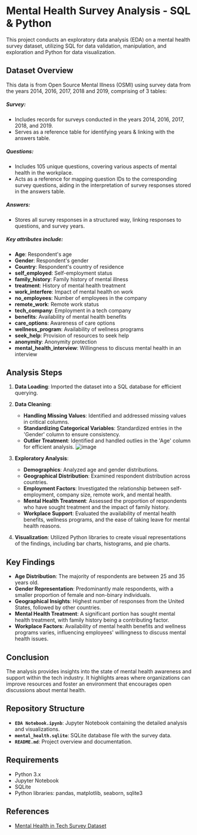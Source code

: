 # Mental Health Survey Analysis - SQL & Python

This project conducts an exploratory data analysis (EDA) on a mental health survey dataset, utilizing SQL for data validation, manipulation, and exploration and Python for data visualization.

## Dataset Overview
This data is from Open Source Mental Illness (OSMI) using survey data from the years 2014, 2016, 2017, 2018 and 2019, comprising of 3 tables:

##### Survey: 
- Includes records for surveys conducted in the years 2014, 2016, 2017, 2018, and 2019.
- Serves as a reference table for identifying years & linking with the answers table.
##### Questions: 
- Includes 105 unique questions, covering various aspects of mental health in the workplace.
- Acts as a reference for mapping question IDs to the corresponding survey questions, aiding in the interpretation of survey responses stored in the answers table.
##### Answers:
- Stores all survey responses in a structured way, linking responses to questions, and survey years.

##### Key attributes include:
- **Age**: Respondent's age
- **Gender**: Respondent's gender
- **Country**: Respondent's country of residence
- **self_employed**: Self-employment status
- **family_history**: Family history of mental illness
- **treatment**: History of mental health treatment
- **work_interfere**: Impact of mental health on work
- **no_employees**: Number of employees in the company
- **remote_work**: Remote work status
- **tech_company**: Employment in a tech company
- **benefits**: Availability of mental health benefits
- **care_options**: Awareness of care options
- **wellness_program**: Availability of wellness programs
- **seek_help**: Provision of resources to seek help
- **anonymity**: Anonymity protection
- **mental_health_interview**: Willingness to discuss mental health in an interview

## Analysis Steps

1. **Data Loading**: Imported the dataset into a SQL database for efficient querying.

2. **Data Cleaning**:
   - **Handling Missing Values**: Identified and addressed missing values in critical columns.
   - **Standardizing Categorical Variables**: Standardized entries in the 'Gender' column to ensure consistency.
   - **Outlier Treatment**: Identified and handled outlies in the 'Age' column for efficient analysis.
   ![image](https://github.com/user-attachments/assets/68246b40-fe52-42ec-9962-d85063a715a1)

3. **Exploratory Analysis**:
   - **Demographics**: Analyzed age and gender distributions.
   - **Geographical Distribution**: Examined respondent distribution across countries.
   - **Employment Factors**: Investigated the relationship between self-employment, company size, remote work, and mental health.
   - **Mental Health Treatment**: Assessed the proportion of respondents who have sought treatment and the impact of family history.
   - **Workplace Support**: Evaluated the availability of mental health benefits, wellness programs, and the ease of taking leave for mental health reasons.

4. **Visualization**: Utilized Python libraries to create visual representations of the findings, including bar charts, histograms, and pie charts. 

## Key Findings

- **Age Distribution**: The majority of respondents are between 25 and 35 years old.
- **Gender Representation**: Predominantly male respondents, with a smaller proportion of female and non-binary individuals.
- **Geographical Insights**: Highest number of responses from the United States, followed by other countries.
- **Mental Health Treatment**: A significant portion has sought mental health treatment, with family history being a contributing factor.
- **Workplace Factors**: Availability of mental health benefits and wellness programs varies, influencing employees' willingness to discuss mental health issues.

## Conclusion

The analysis provides insights into the state of mental health awareness and support within the tech industry. It highlights areas where organizations can improve resources and foster an environment that encourages open discussions about mental health.

## Repository Structure

- **`EDA Notebook.ipynb`**: Jupyter Notebook containing the detailed analysis and visualizations.
- **`mental_health.sqlite`**: SQLite database file with the survey data.
- **`README.md`**: Project overview and documentation.

## Requirements

- Python 3.x
- Jupyter Notebook
- SQLite
- Python libraries: pandas, matplotlib, seaborn, sqlite3

## References
- [Mental Health in Tech Survey Dataset](https://www.kaggle.com/datasets/anth7310/mental-health-in-the-tech-industry/data?select=mental_health.sqlite)
